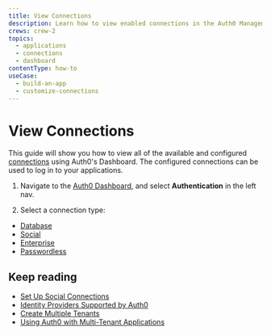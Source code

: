 ```yaml
---
title: View Connections
description: Learn how to view enabled connections in the Auth0 Management Dashboard.
crews: crew-2
topics:
  - applications
  - connections
  - dashboard
contentType: how-to
useCase:
  - build-an-app
  - customize-connections
---
```

# View Connections

This guide will show you how to view all of the available and configured [connections](/connections) using Auth0's Dashboard. The configured connections can be used to log in to your applications.

1. Navigate to the [Auth0 Dashboard](${manage_url}/#/), and select **Authentication** in the left nav.

2. Select a connection type:

- [Database](${manage_url}/#/connections/database)
- [Social](${manage_url}/#/connections/social)
- [Enterprise](${manage_url}/#/connections/enterprise)
- [Passwordless](${manage_url}/#/connections/passwordless)


## Keep reading

- [Set Up Social Connections](/dashboard/guides/connections/set-up-connections-social)
- [Identity Providers Supported by Auth0](/identityproviders)
- [Create Multiple Tenants](/dashboard/guides/tenants/create-multiple-tenants)
- [Using Auth0 with Multi-Tenant Applications](/design/using-auth0-with-multi-tenant-apps)